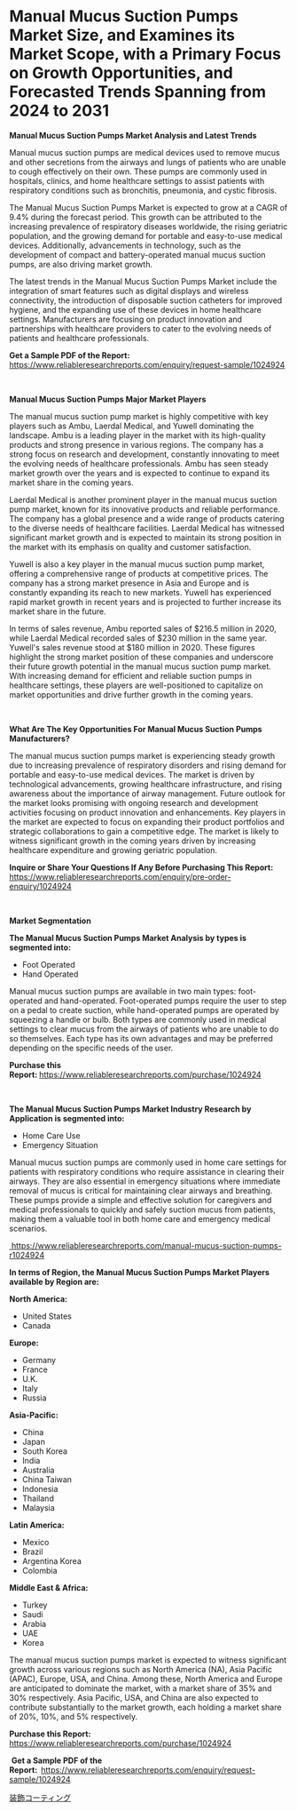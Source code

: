 <p><h1>Manual Mucus Suction Pumps Market Size, and Examines its Market Scope, with a Primary Focus on Growth Opportunities, and Forecasted Trends Spanning from 2024 to 2031</h1></p><p><strong>Manual Mucus Suction Pumps Market Analysis and Latest Trends</strong></p>
<p><p>Manual mucus suction pumps are medical devices used to remove mucus and other secretions from the airways and lungs of patients who are unable to cough effectively on their own. These pumps are commonly used in hospitals, clinics, and home healthcare settings to assist patients with respiratory conditions such as bronchitis, pneumonia, and cystic fibrosis.</p><p>The Manual Mucus Suction Pumps Market is expected to grow at a CAGR of 9.4% during the forecast period. This growth can be attributed to the increasing prevalence of respiratory diseases worldwide, the rising geriatric population, and the growing demand for portable and easy-to-use medical devices. Additionally, advancements in technology, such as the development of compact and battery-operated manual mucus suction pumps, are also driving market growth.</p><p>The latest trends in the Manual Mucus Suction Pumps Market include the integration of smart features such as digital displays and wireless connectivity, the introduction of disposable suction catheters for improved hygiene, and the expanding use of these devices in home healthcare settings. Manufacturers are focusing on product innovation and partnerships with healthcare providers to cater to the evolving needs of patients and healthcare professionals.</p></p>
<p><strong>Get a Sample PDF of the Report:&nbsp;</strong> <a href="https://www.reliableresearchreports.com/enquiry/request-sample/1024924">https://www.reliableresearchreports.com/enquiry/request-sample/1024924</a></p>
<p>&nbsp;</p>
<p><strong>Manual Mucus Suction Pumps Major Market Players</strong></p>
<p><p>The manual mucus suction pump market is highly competitive with key players such as Ambu, Laerdal Medical, and Yuwell dominating the landscape. Ambu is a leading player in the market with its high-quality products and strong presence in various regions. The company has a strong focus on research and development, constantly innovating to meet the evolving needs of healthcare professionals. Ambu has seen steady market growth over the years and is expected to continue to expand its market share in the coming years.</p><p>Laerdal Medical is another prominent player in the manual mucus suction pump market, known for its innovative products and reliable performance. The company has a global presence and a wide range of products catering to the diverse needs of healthcare facilities. Laerdal Medical has witnessed significant market growth and is expected to maintain its strong position in the market with its emphasis on quality and customer satisfaction.</p><p>Yuwell is also a key player in the manual mucus suction pump market, offering a comprehensive range of products at competitive prices. The company has a strong market presence in Asia and Europe and is constantly expanding its reach to new markets. Yuwell has experienced rapid market growth in recent years and is projected to further increase its market share in the future.</p><p>In terms of sales revenue, Ambu reported sales of $216.5 million in 2020, while Laerdal Medical recorded sales of $230 million in the same year. Yuwell's sales revenue stood at $180 million in 2020. These figures highlight the strong market position of these companies and underscore their future growth potential in the manual mucus suction pump market. With increasing demand for efficient and reliable suction pumps in healthcare settings, these players are well-positioned to capitalize on market opportunities and drive further growth in the coming years.</p></p>
<p>&nbsp;</p>
<p><strong>What Are The Key Opportunities For Manual Mucus Suction Pumps Manufacturers?</strong></p>
<p><p>The manual mucus suction pumps market is experiencing steady growth due to increasing prevalence of respiratory disorders and rising demand for portable and easy-to-use medical devices. The market is driven by technological advancements, growing healthcare infrastructure, and rising awareness about the importance of airway management. Future outlook for the market looks promising with ongoing research and development activities focusing on product innovation and enhancements. Key players in the market are expected to focus on expanding their product portfolios and strategic collaborations to gain a competitive edge. The market is likely to witness significant growth in the coming years driven by increasing healthcare expenditure and growing geriatric population.</p></p>
<p><strong>Inquire or Share Your Questions If Any Before Purchasing This Report:</strong> <a href="https://www.reliableresearchreports.com/enquiry/pre-order-enquiry/1024924">https://www.reliableresearchreports.com/enquiry/pre-order-enquiry/1024924</a></p>
<p>&nbsp;</p>
<p><strong>Market Segmentation</strong></p>
<p><strong>The Manual Mucus Suction Pumps Market Analysis by types is segmented into:</strong></p>
<p><ul><li>Foot Operated</li><li>Hand Operated</li></ul></p>
<p><p>Manual mucus suction pumps are available in two main types: foot-operated and hand-operated. Foot-operated pumps require the user to step on a pedal to create suction, while hand-operated pumps are operated by squeezing a handle or bulb. Both types are commonly used in medical settings to clear mucus from the airways of patients who are unable to do so themselves. Each type has its own advantages and may be preferred depending on the specific needs of the user.</p></p>
<p><strong>Purchase this Report:&nbsp;</strong><a href="https://www.reliableresearchreports.com/purchase/1024924">https://www.reliableresearchreports.com/purchase/1024924</a></p>
<p>&nbsp;</p>
<p><strong>The Manual Mucus Suction Pumps Market Industry Research by Application is segmented into:</strong></p>
<p><ul><li>Home Care Use</li><li>Emergency Situation</li></ul></p>
<p><p>Manual mucus suction pumps are commonly used in home care settings for patients with respiratory conditions who require assistance in clearing their airways. They are also essential in emergency situations where immediate removal of mucus is critical for maintaining clear airways and breathing. These pumps provide a simple and effective solution for caregivers and medical professionals to quickly and safely suction mucus from patients, making them a valuable tool in both home care and emergency medical scenarios.</p></p>
<p><a href="https://www.reliableresearchreports.com/manual-mucus-suction-pumps-r1024924">&nbsp;https://www.reliableresearchreports.com/manual-mucus-suction-pumps-r1024924</a></p>
<p><strong>In terms of Region, the Manual Mucus Suction Pumps Market Players available by Region are:</strong></p>
<p>
    <p> <strong> North America: </strong>
        <ul>
            <li>United States</li>
            <li>Canada</li>
        </ul>
        </p> 
    <p> <strong> Europe: </strong>
        <ul>
            <li>Germany</li>
            <li>France</li>
            <li>U.K.</li>
            <li>Italy</li>
            <li>Russia</li>
        </ul>
        </p> 
    <p> <strong> Asia-Pacific: </strong>
        <ul>
            <li>China</li>
            <li>Japan</li>
            <li>South Korea</li>
            <li>India</li>
            <li>Australia</li>
            <li>China Taiwan</li>
            <li>Indonesia</li>
            <li>Thailand</li>
            <li>Malaysia</li>
        </ul>
        </p> 
    <p> <strong> Latin America: </strong>
        <ul>
            <li>Mexico</li>
            <li>Brazil</li>
            <li>Argentina Korea</li>
            <li>Colombia</li>
        </ul>
        </p> 
    <p> <strong> Middle East & Africa: </strong>
        <ul>
            <li>Turkey</li>
            <li>Saudi</li>
            <li>Arabia</li>
            <li>UAE</li>
            <li>Korea</li>
        </ul>
    </p>
    </p>
<p><p>The manual mucus suction pumps market is expected to witness significant growth across various regions such as North America (NA), Asia Pacific (APAC), Europe, USA, and China. Among these, North America and Europe are anticipated to dominate the market, with a market share of 35% and 30% respectively. Asia Pacific, USA, and China are also expected to contribute substantially to the market growth, each holding a market share of 20%, 10%, and 5% respectively.</p></p>
<p><strong>Purchase this Report: </strong><a href="https://www.reliableresearchreports.com/purchase/1024924">https://www.reliableresearchreports.com/purchase/1024924</a></p>
<p>&nbsp;<strong>Get a Sample PDF of the Report:&nbsp;&nbsp;</strong><a href="https://www.reliableresearchreports.com/enquiry/request-sample/1024924">https://www.reliableresearchreports.com/enquiry/request-sample/1024924</a></p>
<p><strong></strong></p>
<p><p><a href="https://github.com/charm854/Market-Research-Report-List-1/blob/main/745018456632.md">装飾コーティング</a></p></p>